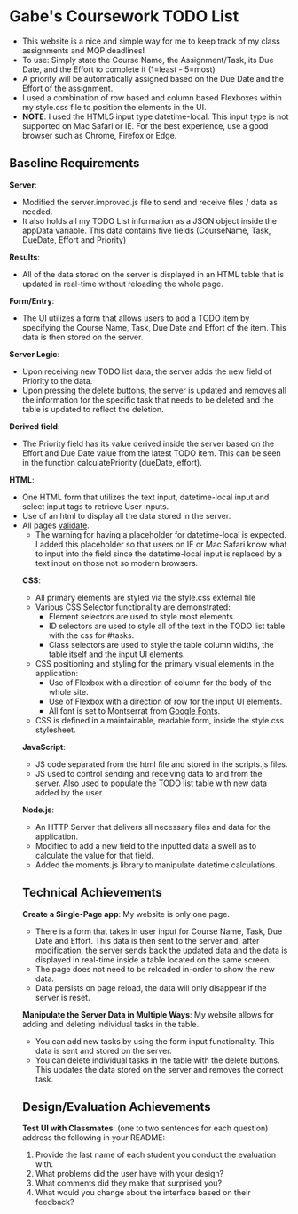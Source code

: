 # Gabe's Coursework TODO List
- This website is a nice and simple way for me to keep track of my class assignments and MQP deadlines!
- To use: Simply state the Course Name, the Assignment/Task, its Due Date, and the Effort to complete it (1=least - 5=most)
- A priority will be automatically assigned based on the Due Date and the Effort of the assignment.
- I used a combination of row based and column based Flexboxes within my style.css file to position the elements in the UI.
- **NOTE**: I used the HTML5 input type datetime-local. This input type is not supported on Mac Safari or IE. For the best experience, use a good browser such as Chrome, Firefox or Edge.

## Baseline Requirements
**Server**:
- Modified the server.improved.js file to send and receive files / data as needed.
- It also holds all my TODO List information as a JSON object inside the appData variable. This data contains five fields (CourseName, Task, DueDate, Effort and Priority)

**Results**:
- All of the data stored on the server is displayed in an HTML table that is updated in real-time without reloading the whole page.

**Form/Entry**:
- The UI utilizes a form that allows users to add a TODO item by specifying the Course Name, Task, Due Date and Effort of the item. This data is then stored on the server.

**Server Logic**:
- Upon receiving new TODO list data, the server adds the new field of Priority to the data.
- Upon pressing the delete buttons, the server is updated and removes all the information for the specific task that needs to be deleted and the table is updated to reflect the deletion.

**Derived field**:
- The Priority field has its value derived inside the server based on the Effort and Due Date value from the latest TODO item. This can be seen in the function calculatePriority (dueDate, effort).

**HTML**:
- One HTML form that utilizes the text input, datetime-local input and select input tags to retrieve User inputs.
- Use of an html <table> to display all the data stored in the server.
- All pages [validate](https://validator.w3.org).
  - The warning for having a placeholder for datetime-local is expected. I added this placeholder so that users on IE or Mac Safari know what to input into the field since the datetime-local input is replaced by a text input on those not so modern browsers.

**CSS**:
- All primary elements are styled via the style.css external file
- Various CSS Selector functionality are demonstrated:
  - Element selectors are used to style most elements.
  - ID selectors are used to style all of the text in the TODO list table with the css for #tasks.
  - Class selectors are used to style the table column widths, the table itself and the input UI elements.
- CSS positioning and styling for the primary visual elements in the application:
    - Use of Flexbox with a direction of column for the body of the whole site.
    - Use of Flexbox with a direction of row for the input UI elements.
    - All font is set to Montserrat from [Google Fonts](http://fonts.google.com/).
- CSS is defined in a maintainable, readable form, inside the style.css stylesheet.

**JavaScript**:
- JS code separated from the html file and  stored in the scripts.js files.
- JS used to control sending and receiving data to and from the server. Also used to populate the TODO list table with new data added by the user.

**Node.js**:
- An HTTP Server that delivers all necessary files and data for the application.
- Modified to add a new field to the inputted data a swell as to calculate the value for that field.
- Added the moments.js library to manipulate datetime calculations.

## Technical Achievements
**Create a Single-Page app**: My website is only one page.
- There is a form that takes in user input for Course Name, Task, Due Date and Effort. This data is then sent to the server and, after modification, the server sends back the updated data and the data is displayed in real-time inside a table located on the same screen.
- The page does not need to be reloaded in-order to show the new data.
- Data persists on page reload, the data will only disappear if the server is reset.

**Manipulate the Server Data in Multiple Ways**: My website allows for adding and deleting individual tasks in the table.
- You can add new tasks by using the form input functionality. This data is sent and stored on the server.
- You can delete individual tasks in the table with the delete buttons. This updates the data stored on the server and removes the correct task.

## Design/Evaluation Achievements
**Test UI with Classmates**:
(one to two sentences for each question) address the following in your README:
1. Provide the last name of each student you conduct the evaluation with.
2. What problems did the user have with your design?
3. What comments did they make that surprised you?
4. What would you change about the interface based on their feedback?
